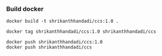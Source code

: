 
### Build docker

```
docker build -t shrikanthhandadi/ccs:1.0 .
```

```
docker tag shrikanthhandadi/ccs:1.0 shrikanthhandadi/ccs

```

```
docker push shrikanthhandadi/ccs:1.0
docker push shrikanthhandadi/ccs
```
